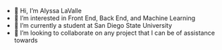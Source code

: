 - 👋 Hi, I’m Alyssa LaValle
- 👀 I’m interested in Front End, Back End, and Machine Learning
- 🌱 I’m currently a student at San Diego State University
- 💞️ I’m looking to collaborate on any project that I can be of assistance towards

<!---
alyssalavalle/alyssalavalle is a ✨ special ✨ repository because its `README.md` (this file) appears on your GitHub profile.
You can click the Preview link to take a look at your changes.
--->
